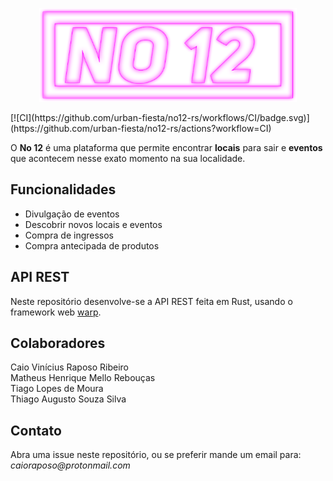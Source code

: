 <p align="center">
  <img src="docs/img/no12_logo2.png" height="150">
</p>
[![CI](https://github.com/urban-fiesta/no12-rs/workflows/CI/badge.svg)](https://github.com/urban-fiesta/no12-rs/actions?workflow=CI)

O **No 12** é uma plataforma que permite encontrar **locais** para sair e **eventos** que acontecem nesse exato momento na sua localidade.<br>

## Funcionalidades
* Divulgação de eventos
* Descobrir novos locais e eventos
* Compra de ingressos
* Compra antecipada de produtos

## API REST
Neste repositório desenvolve-se a API REST feita em Rust, usando o framework web [warp](https://github.com/seanmonstar/warp).

## Colaboradores
Caio Vinícius Raposo Ribeiro<br>
Matheus Henrique Mello Rebouças<br>
Tiago Lopes de Moura<br>
Thiago Augusto Souza Silva

## Contato
Abra uma issue neste repositório, ou se preferir mande um email para: _caioraposo@protonmail.com_

